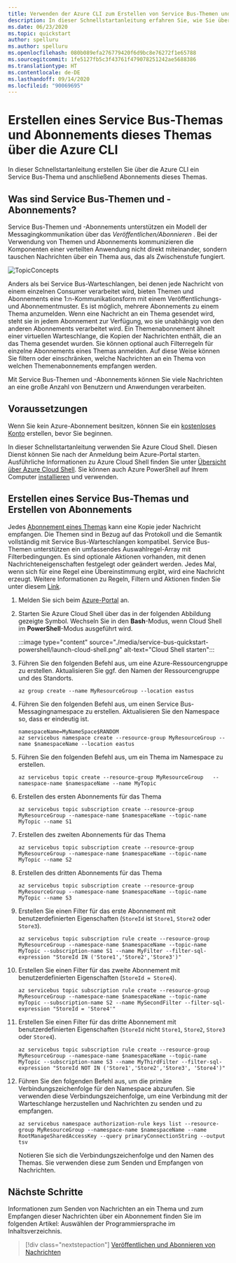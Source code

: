 ```yaml
---
title: Verwenden der Azure CLI zum Erstellen von Service Bus-Themen und Abonnements
description: In dieser Schnellstartanleitung erfahren Sie, wie Sie über die Azure CLI ein Service Bus-Thema und Abonnements dafür erstellen.
ms.date: 06/23/2020
ms.topic: quickstart
author: spelluru
ms.author: spelluru
ms.openlocfilehash: 080b089efa276779420f6d9bc8e76272f1e65788
ms.sourcegitcommit: 1fe5127fb5c3f43761f479078251242ae5688386
ms.translationtype: HT
ms.contentlocale: de-DE
ms.lasthandoff: 09/14/2020
ms.locfileid: "90069695"
---
```

# <a name="use-azure-cli-to-create-a-service-bus-topic-and-subscriptions-to-the-topic"></a>Erstellen eines Service Bus-Themas und Abonnements dieses Themas über die Azure CLI
In dieser Schnellstartanleitung erstellen Sie über die Azure CLI ein Service Bus-Thema und anschließend Abonnements dieses Themas. 

## <a name="what-are-service-bus-topics-and-subscriptions"></a>Was sind Service Bus-Themen und -Abonnements?
Service Bus-Themen und -Abonnements unterstützen ein Modell der Messagingkommunikation über das *Veröffentlichen/Abonnieren* . Bei der Verwendung von Themen und Abonnements kommunizieren die Komponenten einer verteilten Anwendung nicht direkt miteinander, sondern tauschen Nachrichten über ein Thema aus, das als Zwischenstufe fungiert.

![TopicConcepts](./media/service-bus-java-how-to-use-topics-subscriptions/sb-topics-01.png)

Anders als bei Service Bus-Warteschlangen, bei denen jede Nachricht von einem einzelnen Consumer verarbeitet wird, bieten Themen und Abonnements eine 1:n-Kommunikationsform mit einem Veröffentlichungs- und Abonnementmuster. Es ist möglich, mehrere Abonnements zu einem Thema anzumelden. Wenn eine Nachricht an ein Thema gesendet wird, steht sie in jedem Abonnement zur Verfügung, wo sie unabhängig von den anderen Abonnements verarbeitet wird. Ein Themenabonnement ähnelt einer virtuellen Warteschlange, die Kopien der Nachrichten enthält, die an das Thema gesendet wurden. Sie können optional auch Filterregeln für einzelne Abonnements eines Themas anmelden. Auf diese Weise können Sie filtern oder einschränken, welche Nachrichten an ein Thema von welchen Themenabonnements empfangen werden.

Mit Service Bus-Themen und -Abonnements können Sie viele Nachrichten an eine große Anzahl von Benutzern und Anwendungen verarbeiten.

## <a name="prerequisites"></a>Voraussetzungen
Wenn Sie kein Azure-Abonnement besitzen, können Sie ein [kostenloses Konto][free account] erstellen, bevor Sie beginnen.

In dieser Schnellstartanleitung verwenden Sie Azure Cloud Shell. Diesen Dienst können Sie nach der Anmeldung beim Azure-Portal starten. Ausführliche Informationen zu Azure Cloud Shell finden Sie unter [Übersicht über Azure Cloud Shell](../cloud-shell/overview.md). Sie können auch Azure PowerShell auf Ihrem Computer [installieren](/cli/azure/install-azure-cli) und verwenden. 

## <a name="create-a-service-bus-topic-and-subscriptions"></a>Erstellen eines Service Bus-Themas und Erstellen von Abonnements
Jedes [Abonnement eines Themas](service-bus-messaging-overview.md#topics) kann eine Kopie jeder Nachricht empfangen. Die Themen sind in Bezug auf das Protokoll und die Semantik vollständig mit Service Bus-Warteschlangen kompatibel. Service Bus-Themen unterstützen ein umfassendes Auswahlregel-Array mit Filterbedingungen. Es sind optionale Aktionen vorhanden, mit denen Nachrichteneigenschaften festgelegt oder geändert werden. Jedes Mal, wenn sich für eine Regel eine Übereinstimmung ergibt, wird eine Nachricht erzeugt. Weitere Informationen zu Regeln, Filtern und Aktionen finden Sie unter diesem [Link](topic-filters.md).

1. Melden Sie sich beim [Azure-Portal](https://portal.azure.com) an.
2. Starten Sie Azure Cloud Shell über das in der folgenden Abbildung gezeigte Symbol. Wechseln Sie in den **Bash**-Modus, wenn Cloud Shell im **PowerShell**-Modus ausgeführt wird. 

    :::image type="content" source="./media/service-bus-quickstart-powershell/launch-cloud-shell.png" alt-text="Cloud Shell starten":::
3. Führen Sie den folgenden Befehl aus, um eine Azure-Ressourcengruppe zu erstellen. Aktualisieren Sie ggf. den Namen der Ressourcengruppe und des Standorts. 

    ```azurecli-interactive
    az group create --name MyResourceGroup --location eastus
    ```
4. Führen Sie den folgenden Befehl aus, um einen Service Bus-Messagingnamespace zu erstellen. Aktualisieren Sie den Namespace so, dass er eindeutig ist. 

    ```azurecli-interactive
    namespaceName=MyNameSpace$RANDOM
    az servicebus namespace create --resource-group MyResourceGroup --name $namespaceName --location eastus
    ```
5. Führen Sie den folgenden Befehl aus, um ein Thema im Namespace zu erstellen. 

    ```azurecli-interactive
    az servicebus topic create --resource-group MyResourceGroup   --namespace-name $namespaceName --name MyTopic
    ```
6. Erstellen des ersten Abonnements für das Thema
    
    ```azurecli-interactive
    az servicebus topic subscription create --resource-group MyResourceGroup --namespace-name $namespaceName --topic-name MyTopic --name S1    
    ```
6. Erstellen des zweiten Abonnements für das Thema
    
    ```azurecli-interactive
    az servicebus topic subscription create --resource-group MyResourceGroup --namespace-name $namespaceName --topic-name MyTopic --name S2    
    ```
6. Erstellen des dritten Abonnements für das Thema
    
    ```azurecli-interactive
    az servicebus topic subscription create --resource-group MyResourceGroup --namespace-name $namespaceName --topic-name MyTopic --name S3    
    ```
7. Erstellen Sie einen Filter für das erste Abonnement mit benutzerdefinierten Eigenschaften (`StoreId` ist `Store1`, `Store2` oder `Store3`).

    ```azurecli-interactive
    az servicebus topic subscription rule create --resource-group MyResourceGroup --namespace-name $namespaceName --topic-name MyTopic --subscription-name S1 --name MyFilter --filter-sql-expression "StoreId IN ('Store1','Store2','Store3')"    
    ```
8. Erstellen Sie einen Filter für das zweite Abonnement mit benutzerdefinierten Eigenschaften (`StoreId = Store4`).

    ```azurecli-interactive
    az servicebus topic subscription rule create --resource-group MyResourceGroup --namespace-name $namespaceName --topic-name myTopic --subscription-name S2 --name MySecondFilter --filter-sql-expression "StoreId = 'Store4'"    
    ```
9. Erstellen Sie einen Filter für das dritte Abonnement mit benutzerdefinierten Eigenschaften (`StoreId` nicht `Store1`, `Store2`, `Store3` oder `Store4`).

    ```azurecli-interactive
    az servicebus topic subscription rule create --resource-group MyResourceGroup --namespace-name $namespaceName --topic-name MyTopic --subscription-name S3 --name MyThirdFilter --filter-sql-expression "StoreId NOT IN ('Store1','Store2','Store3', 'Store4')"     
    ```
10. Führen Sie den folgenden Befehl aus, um die primäre Verbindungszeichenfolge für den Namespace abzurufen. Sie verwenden diese Verbindungszeichenfolge, um eine Verbindung mit der Warteschlange herzustellen und Nachrichten zu senden und zu empfangen. 

    ```azurecli-interactive
    az servicebus namespace authorization-rule keys list --resource-group MyResourceGroup --namespace-name $namespaceName --name RootManageSharedAccessKey --query primaryConnectionString --output tsv    
    ```

    Notieren Sie sich die Verbindungszeichenfolge und den Namen des Themas. Sie verwenden diese zum Senden und Empfangen von Nachrichten. 
    

## <a name="next-steps"></a>Nächste Schritte
Informationen zum Senden von Nachrichten an ein Thema und zum Empfangen dieser Nachrichten über ein Abonnement finden Sie im folgenden Artikel: Auswählen der Programmiersprache im Inhaltsverzeichnis. 

> [!div class="nextstepaction"]
> [Veröffentlichen und Abonnieren von Nachrichten](service-bus-dotnet-how-to-use-topics-subscriptions.md)


[free account]: https://azure.microsoft.com/free/?ref=microsoft.com&utm_source=microsoft.com&utm_medium=docs&utm_campaign=visualstudio
[fully qualified domain name]: https://wikipedia.org/wiki/Fully_qualified_domain_name
[Install the Azure CLI]: /cli/azure/install-azure-cli
[az group create]: /cli/azure/group#az_group_create
